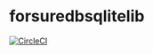 # forsuredbsqlitelib
[![CircleCI](https://circleci.com/gh/ryansgot/forsuredbsqlitelib/tree/master.svg?style=shield&circle-token=:circle-token)](https://circleci.com/gh/ryansgot/forsuredbsqlitelib/tree/master)
